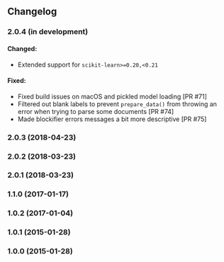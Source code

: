## Changelog

### 2.0.4 (in development)

#### Changed:

- Extended support for `scikit-learn>=0.20,<0.21`

#### Fixed:

- Fixed build issues on macOS and pickled model loading [PR #71]
- Filtered out blank labels to prevent `prepare_data()` from throwing an error when trying to parse some documents [PR #74]
- Made blockifier errors messages a bit more descriptive [PR #75]


### 2.0.3 (2018-04-23)

### 2.0.2 (2018-03-23)

### 2.0.1 (2018-03-23)

### 1.1.0 (2017-01-17)

### 1.0.2 (2017-01-04)

### 1.0.1 (2015-01-28)

### 1.0.0 (2015-01-28)
